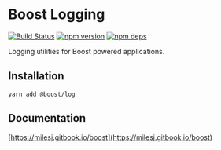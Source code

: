 # Boost Logging

[![Build Status](https://travis-ci.org/milesj/boost.svg?branch=master)](https://travis-ci.org/milesj/boost)
[![npm version](https://badge.fury.io/js/%40boost%log.svg)](https://www.npmjs.com/package/@boost/log)
[![npm deps](https://david-dm.org/milesj/boost.svg?path=packages/log)](https://www.npmjs.com/package/@boost/log)

Logging utilities for Boost powered applications.

## Installation

```
yarn add @boost/log
```

## Documentation

[https://milesj.gitbook.io/boost](https://milesj.gitbook.io/boost)
